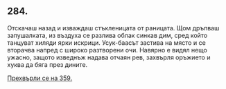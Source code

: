 ## 284.

Отскачаш назад и изваждаш стъкленицата от раницата. Щом
дръпваш запушалката, из въздуха се разлива облак синкав дим, сред
който танцуват хиляди ярки искрици. Усук-баасът застива на място и
се вторачва напред с широко разтворени очи. Навярно е видял нещо
ужасно, защото изведнъж надава отчаян рев, захвърля оръжието и
хуква да бяга през дините.

[Прехвърли се на 359.](./359)
